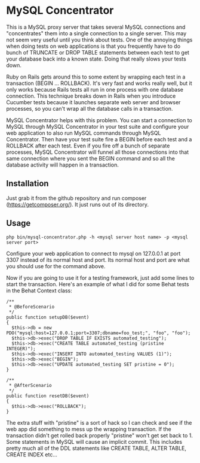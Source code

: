 MySQL Concentrator
==================

This is a MySQL proxy server that takes several MySQL connections and
"concentrates" them into a single connection to a single server. This
may not seem very useful until you think about tests. One of the
annoying things when doing tests on web applications is that you
frequently have to do bunch of TRUNCATE or DROP TABLE statements between
each test to get your database back into a known state. Doing that
really slows your tests down.

Ruby on Rails gets around this to some extent by wrapping each test in a
transaction (BEGIN ... ROLLBACK). It's very fast and works really well,
but it only works because Rails tests all run in one process with one
database connection. This technique breaks down in Rails when you
introduce Cucumber tests because it launches separate web server and
browser processes, so you can't wrap all the database calls in a
transaction.

MySQL Concentrator helps with this problem. You can start a connection
to MySQL through MySQL Concentrator in your test suite and configure
your web application to also run MySQL commands through MySQL
Concentrator. Then have your test suite fire a BEGIN before each test
and a ROLLBACK after each test. Even if you fire off a bunch of separate
processes, MySQL Concentrator will funnel all those connections into
that same connection where you sent the BEGIN command and so all the
database activity will happen in a transaction.

Installation
------------

Just grab it from the github repository and run composer (https://getcomposer.org/). It just runs out of its directory.

Usage
-----

    php bin/mysql-concentrator.php -h <mysql server host name> -p <mysql server port>


Configure your web application to connect to mysql on 127.0.0.1 at port 3307
instead of its normal host and port. Its normal host and port are what
you should use for the command above.

Now if you are going to use it for a testing framework, just add some
lines to start the transaction. Here's an example of what I did for some
Behat tests in the Behat Context class:

    /**
     * @BeforeScenario
     */
    public function setupDB($event)
    {
      $this->db = new PDO("mysql:host=127.0.0.1;port=3307;dbname=foo_test;", "foo", "foo");
      $this->db->exec("DROP TABLE IF EXISTS automated_testing");
      $this->db->exec("CREATE TABLE automated_testing (pristine INTEGER)");
      $this->db->exec("INSERT INTO automated_testing VALUES (1)");
      $this->db->exec("BEGIN");
      $this->db->exec("UPDATE automated_testing SET pristine = 0");
    }

    /**
     * @AfterScenario
     */
    public function resetDB($event)
    {
      $this->db->exec("ROLLBACK");
    }

The extra stuff with "pristine" is a sort of hack so I can check and see
if the web app did something to mess up the wrapping transaction. If the
transaction didn't get rolled back properly "pristine" won't get set
back to 1. Some statements in MySQL will cause an implicit commit. This
includes pretty much all of the DDL statements like CREATE TABLE, ALTER
TABLE, CREATE INDEX etc...



